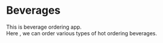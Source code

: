 # Beverages
This is beverage ordering app.\
Here , we can order various types of hot ordering beverages.

